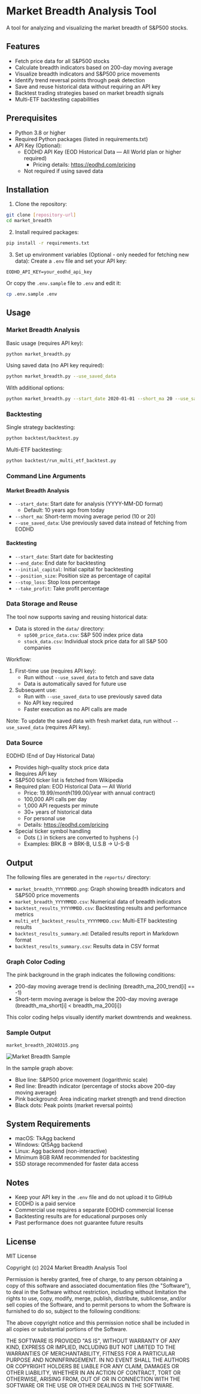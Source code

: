 # Market Breadth Analysis Tool

A tool for analyzing and visualizing the market breadth of S&P500 stocks.

## Features

- Fetch price data for all S&P500 stocks
- Calculate breadth indicators based on 200-day moving average
- Visualize breadth indicators and S&P500 price movements
- Identify trend reversal points through peak detection
- Save and reuse historical data without requiring an API key
- Backtest trading strategies based on market breadth signals
- Multi-ETF backtesting capabilities

## Prerequisites

- Python 3.8 or higher
- Required Python packages (listed in requirements.txt)
- API Key (Optional):
  - EODHD API Key (EOD Historical Data — All World plan or higher required)
    - Pricing details: https://eodhd.com/pricing
  - Not required if using saved data

## Installation

1. Clone the repository:
```bash
git clone [repository-url]
cd market_breadth
```

2. Install required packages:
```bash
pip install -r requirements.txt
```

3. Set up environment variables (Optional - only needed for fetching new data):
Create a `.env` file and set your API key:
```
EODHD_API_KEY=your_eodhd_api_key
```
Or copy the `.env.sample` file to `.env` and edit it:
```bash
cp .env.sample .env
```

## Usage

### Market Breadth Analysis

Basic usage (requires API key):
```bash
python market_breadth.py
```

Using saved data (no API key required):
```bash
python market_breadth.py --use_saved_data
```

With additional options:
```bash
python market_breadth.py --start_date 2020-01-01 --short_ma 20 --use_saved_data
```

### Backtesting

Single strategy backtesting:
```bash
python backtest/backtest.py
```

Multi-ETF backtesting:
```bash
python backtest/run_multi_etf_backtest.py
```

### Command Line Arguments

#### Market Breadth Analysis
- `--start_date`: Start date for analysis (YYYY-MM-DD format)
  - Default: 10 years ago from today
- `--short_ma`: Short-term moving average period (10 or 20)
- `--use_saved_data`: Use previously saved data instead of fetching from EODHD

#### Backtesting
- `--start_date`: Start date for backtesting
- `--end_date`: End date for backtesting
- `--initial_capital`: Initial capital for backtesting
- `--position_size`: Position size as percentage of capital
- `--stop_loss`: Stop loss percentage
- `--take_profit`: Take profit percentage

### Data Storage and Reuse

The tool now supports saving and reusing historical data:

- Data is stored in the `data/` directory:
  - `sp500_price_data.csv`: S&P 500 index price data
  - `stock_data.csv`: Individual stock price data for all S&P 500 companies

Workflow:
1. First-time use (requires API key):
   - Run without `--use_saved_data` to fetch and save data
   - Data is automatically saved for future use
2. Subsequent use:
   - Run with `--use_saved_data` to use previously saved data
   - No API key required
   - Faster execution as no API calls are made

Note: To update the saved data with fresh market data, run without `--use_saved_data` (requires API key).

### Data Source

EODHD (End of Day Historical Data)
- Provides high-quality stock price data
- Requires API key
- S&P500 ticker list is fetched from Wikipedia
- Required plan: EOD Historical Data — All World
  - Price: $19.99/month ($199.00/year with annual contract)
  - 100,000 API calls per day
  - 1,000 API requests per minute
  - 30+ years of historical data
  - For personal use
  - Details: https://eodhd.com/pricing
- Special ticker symbol handling
  - Dots (.) in tickers are converted to hyphens (-)
  - Examples: BRK.B → BRK-B, U.S.B → U-S-B

## Output

The following files are generated in the `reports/` directory:
- `market_breadth_YYYYMMDD.png`: Graph showing breadth indicators and S&P500 price movements
- `market_breadth_YYYYMMDD.csv`: Numerical data of breadth indicators
- `backtest_results_YYYYMMDD.csv`: Backtesting results and performance metrics
- `multi_etf_backtest_results_YYYYMMDD.csv`: Multi-ETF backtesting results
- `backtest_results_summary.md`: Detailed results report in Markdown format
- `backtest_results_summary.csv`: Results data in CSV format

### Graph Color Coding

The pink background in the graph indicates the following conditions:
- 200-day moving average trend is declining (breadth_ma_200_trend[i] == -1)
- Short-term moving average is below the 200-day moving average (breadth_ma_short[i] < breadth_ma_200[i])

This color coding helps visually identify market downtrends and weakness.

### Sample Output

```
market_breadth_20240315.png
```
![Market Breadth Sample](reports/sample_output.png)

In the sample graph above:
- Blue line: S&P500 price movement (logarithmic scale)
- Red line: Breadth indicator (percentage of stocks above 200-day moving average)
- Pink background: Area indicating market strength and trend direction
- Black dots: Peak points (market reversal points)

## System Requirements

- macOS: TkAgg backend
- Windows: Qt5Agg backend
- Linux: Agg backend (non-interactive)
- Minimum 8GB RAM recommended for backtesting
- SSD storage recommended for faster data access

## Notes

- Keep your API key in the `.env` file and do not upload it to GitHub
- EODHD is a paid service
- Commercial use requires a separate EODHD commercial license
- Backtesting results are for educational purposes only
- Past performance does not guarantee future results

## License

MIT License

Copyright (c) 2024 Market Breadth Analysis Tool

Permission is hereby granted, free of charge, to any person obtaining a copy
of this software and associated documentation files (the "Software"), to deal
in the Software without restriction, including without limitation the rights
to use, copy, modify, merge, publish, distribute, sublicense, and/or sell
copies of the Software, and to permit persons to whom the Software is
furnished to do so, subject to the following conditions:

The above copyright notice and this permission notice shall be included in all
copies or substantial portions of the Software.

THE SOFTWARE IS PROVIDED "AS IS", WITHOUT WARRANTY OF ANY KIND, EXPRESS OR
IMPLIED, INCLUDING BUT NOT LIMITED TO THE WARRANTIES OF MERCHANTABILITY,
FITNESS FOR A PARTICULAR PURPOSE AND NONINFRINGEMENT. IN NO EVENT SHALL THE
AUTHORS OR COPYRIGHT HOLDERS BE LIABLE FOR ANY CLAIM, DAMAGES OR OTHER
LIABILITY, WHETHER IN AN ACTION OF CONTRACT, TORT OR OTHERWISE, ARISING FROM,
OUT OF OR IN CONNECTION WITH THE SOFTWARE OR THE USE OR OTHER DEALINGS IN THE
SOFTWARE. 